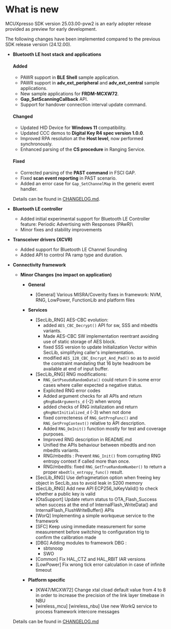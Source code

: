 # What is new 

MCUXpresso SDK version 25.03.00-pvw2 is an early adopter release provided as preview for early development.

The following changes have been implemented compared to the previous SDK release version \(24.12.00\).

-   **Bluetooth LE host stack and applications**
    
    #### Added
	- PAWR support in **BLE Shell** sample application.
	- PAWR support in **adv_ext_peripheral** and **adv_ext_central** sample applications.
	- New sample applications for **FRDM-MCXW72**.
	- **Gap_SetScanningCallback** API.
	- Support for handover connection interval update command.

    #### Changed
	- Updated HID Device for **Windows 11** compatibility.
	- Updated CCC demos to **Digital Key R4 spec version 1.0.0**.
	- Improved RPA resolution at the **Host level**, now performed synchronously.
	- Enhanced parsing of the **CS procedure** in Ranging Service.

    #### Fixed
	- Corrected parsing of the **PAST command** in FSCI GAP.
	- Fixed **scan event reporting** in PAST scenario.
	- Added an error case for `Gap_SetChannelMap` in the generic event handler.

	    
    Details can be found in [CHANGELOG.md](../../../../../middleware/wireless/bluetooth/CHANGELOG.md).

-   **Bluetooth LE controller**
    -   Added initial experimental support for Bluetooth LE Controller feature: Periodic Advertising with Responses \(PAwR)\
    -   Minor fixes and stability improvements

-   **Transceiver drivers (XCVR)**
    -   Added support for Bluetooth LE Channel Sounding
    -   Added API to control PA ramp type and duration.

-   **Connectivity framework**

    -   **Minor Changes (no impact on application)**

        -   **General**
            - [General] Various MISRA/Coverity fixes in framework: NVM, RNG, LowPower, FunctionLib and platform files

        -   **Services**
            - [SecLib_RNG] AES-CBC evolution:
              - added `AES_CBC_Decrypt()` API for sw, SSS and mbedtls variants.
              - Made AES-CBC SW implementation reentrant avoiding use of static storage of AES block.
              - fixed SSS version to update Initialization Vector within SecLib, simplifying caller's implementation.
              - modified `AES_128_CBC_Encrypt_And_Pad()` so as to avoid the constraint mandating that 16 byte headroom be available at end of input buffer.
            - [SecLib_RNG] RNG modifications:
              - `RNG_GetPseudoRandomData()` could return 0 in some error cases where caller expected a negative status.
              - Explicited RNG error codes
              - Added argument checks for all APIs and return `gRngBadArguments_d` (-2) when wrong
              - added checks of RNG initalization and return `gRngNotInitialized_d` (-3) when not done
              - fixed correcteness of `RNG_GetPrngFunc()` and `RNG_GetPrngContext()` relative to API description.
              - Added `RNG_DeInit()` function mostly for test and coverage purposes.
              - Improved RNG description in README.md
              - Unified the APIs behaviour between mbedtls and non mbedtls variants.
              - RNG/mbedtls : Prevent `RNG_Init()` from corrupting RNG entropy context if called more than once.
              - RNG/mbedtls: fixed `RNG_GetTrueRandomNumber()` to return a proper `mbedtls_entropy_func()` result.
            - [SecLib_RNG] Use defragmetation option when freeing key object in SecLib_sss to avoid leak in S200 memory
            - [SecLib_RNG] Add new API ECP256_IsKeyValid() to check whether a public key is valid
            - [OtaSupport] Update return status to OTA_Flash_Success when success at the end of InternalFlash_WriteData() and InternalFlash_FlushWriteBuffer() APIs
            - [WorQ] Implementing a simple workqueue service to the framework
            - [SFC] Keep using immediate measurement for some measurement before switching to configuration trig to confirm the calibration made
            - [DBG] Adding modules to framework DBG :
              - sbtsnoop
              - SWO
            - [Common] Fix HAL_CTZ and HAL_RBIT IAR versions
            - [LowPower] Fix wrong tick error calculation in case of infinite timeout

        -   **Platform specific**
            - [KW47/MCXW72] Change xtal cload default value from 4 to 8 in order to increase the precision of the link layer timebase in NBU
            - [wireless_mcu] [wireless_nbu] Use new WorkQ service to process framework intercore messages

    Details can be found in [CHANGELOG.md](../../../../../middleware/wireless/framework/CHANGELOG.md)

